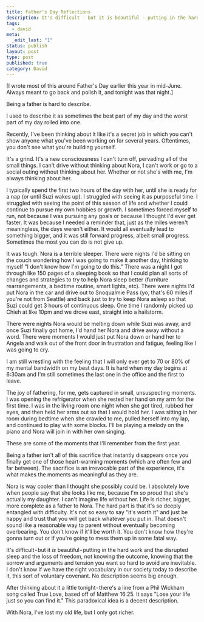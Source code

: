 ```yaml
---
title: Father's Day Reflections
description: It's difficult - but it is beautiful - putting in the hard work and the disrupted sleep and the loss of freedom, not knowing the outcome, knowing that the sorrow and arguments and tension you want so hard to avoid are inevitable. I don't know if we have the right vocabulary in our society today to describe it, this sort of voluntary covenant. No description seems big enough.
tags:
  - david
meta:
  _edit_last: "1"
status: publish
layout: post
type: post
published: true
category: David
---
```


\[I wrote most of this around Father's Day earlier this year in mid-June. Always meant to go back and polish it, and tonight was that night.\]

Being a father is hard to describe.

I used to describe it as sometimes the best part of my day and the worst part of my day rolled into one.

Recently, I've been thinking about it like it's a secret job in which you can't show anyone what you've been working on for several years. Oftentimes, you don't see what you're building yourself.

It's a grind. It's a new consciousness I can't turn off, pervading all of the small things. I can't drive without thinking about Nora, I can't work or go to a social outing without thinking about her. Whether or not she's with me, I'm always thinking about her.

I typically spend the first two hours of the day with her, until she is ready for a nap (or until Suzi wakes up). I struggled with seeing it as purposeful time. I struggled with seeing the point of this season of life and whether I could continue to pursue my own hobbies or growth. I sometimes forced myself to run, not because I was pursuing any goals or because I thought I'd ever get faster. It was because I needed a reminder that, just as the miles weren't meaningless, the days weren't either. It would all eventually lead to something bigger, and it was still forward progress, albeit small progress. Sometimes the most you can do is not give up.

It was tough. Nora is a terrible sleeper. There were nights I'd be sitting on the couch wondering how I was going to make it another day, thinking to myself "I don't know how I'm going to do this." There was a night I got through like 150 pages of a sleeping book so that I could plan all sorts of changes and strategies to try to help Nora sleep better (furniture rearrangements, a bedtime routine, smart lights, etc). There were nights I'd put Nora in the car and drive out to Snoqualmie Pass (yo, that's 60 miles if you're not from Seattle) and back just to try to keep Nora asleep so that Suzi could get 3 hours of continuous sleep. One time I randomly picked up Chieh at like 10pm and we drove east, straight into a hailstorm.

There were nights Nora would be melting down while Suzi was away, and once Suzi finally got home, I'd hand her Nora and drive away without a word. There were moments I would just put Nora down or hand her to Angela and walk out of the front door in frustration and fatigue, feeling like I was going to cry.

I am still wrestling with the feeling that I will only ever get to 70 or 80% of my mental bandwidth on my best days. It is hard when my day begins at 6:30am and I'm still sometimes the last one in the office and the first to leave.

The joy of fathering, for me, gets captured in small, unsuspecting moments. I was opening the refrigerator when she rested her hand on my arm for the first time. I was in the living room one night when she got tired, rubbed her eyes, and then held her arms out so that I would hold her. I was sitting in her room during bedtime when she crawled to me, pulled herself into my lap, and continued to play with some blocks. I'll be playing a melody on the piano and Nora will join in with her own singing.

These are some of the moments that I'll remember from the first year.

Being a father isn't all of this sacrifice that instantly disappears once you finally get one of those heart-warming moments (which are often few and far between). The sacrifice is an irrevocable part of the experience, it's what makes the moments as meaningful as they are.

Nora is way cooler than I thought she possibly could be. I absolutely love when people say that she looks like me, because I'm so proud that she's actually my daughter. I can't imagine life without her. Life is richer, bigger, more complete as a father to Nora. The hard part is that it's so deeply entangled with difficulty. It's not so easy to say "it's worth it" and just be happy and trust that you will get back whatever you put in. That doesn't sound like a reasonable way to parent without eventually becoming overbearing. You don't know if it'll be worth it. You don't know how they're gonna turn out or if you're going to mess them up in some fatal way.

It's difficult - but it _is_ beautiful - putting in the hard work and the disrupted sleep and the loss of freedom, not knowing the outcome, knowing that the sorrow and arguments and tension you want so hard to avoid are inevitable. I don't know if we have the right vocabulary in our society today to describe it, this sort of voluntary covenant. No description seems big enough.

After thinking about it a little tonight - there's a line from a Phil Wickham song called True Love, based off of Matthew 16:25. It says "Lose your life just so you can find it." This paradoxical idea is a decent description.

With Nora, I've lost my old life, but I only got richer.

